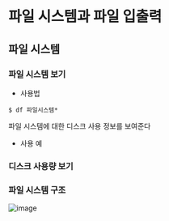 # 파일 시스템과 파일 입출력 

## 파일 시스템 

### 파일 시스템 보기 
- 사용법
```
$ df 파일시스템*
```
파일 시스템에 대한 디스크 사용 정보를 보여준다

- 사용 예

### 디스크 사용량 보기 
### 파일 시스템 구조 

![image](https://github.com/user-attachments/assets/67eb3bdb-4f8e-4d13-b378-f0d0cd61fc22)



























